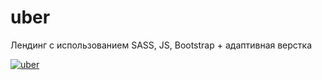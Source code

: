 # uber
Лендинг с использованием SASS, JS, Bootstrap + адаптивная верстка

<a href="https://ibb.co/FWBHg0R"><img src="https://i.ibb.co/9vqZsVQ/uber.jpg" alt="uber" border="0"></a>
